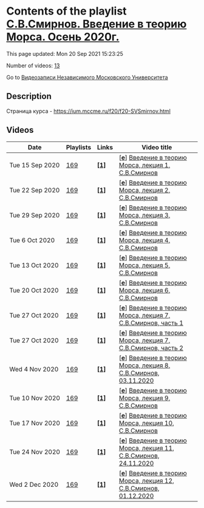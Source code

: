 # Contents of the playlist [С.В.Смирнов. Введение в теорию Морса. Осень 2020г.](https://www.youtube.com/playlist?list=PLp9ABVh6_x4F6J9xQwB1zSW8ncWJ56fQD)

This page updated: Mon 20 Sep 2021 15:23:25

Number of videos: [13](#videos)

Go to [Видеозаписи Независимого Московского Университета](../README.md)

## Description

Страница курса - <https://ium.mccme.ru/f20/f20-SVSmirnov.html>

## Videos

|Date|Playlists|Links|Video title|
|---|---|---|---|
| Tue&nbsp;15&nbsp;Sep&nbsp;2020 | [169](../playlists/169 "С.В.Смирнов. Введение в теорию Морса. Осень 2020г.") | [**[1]**](https://ium.mccme.ru/f20/f20-SVSmirnov.html) | [[**e**](https://studio.youtube.com/video/PLjgKK3rO2w/edit "Edit")] [Введение в теорию Морса, лекция 1, С.В.Смирнов](https://www.youtube.com/watch?v=PLjgKK3rO2w&list=PLp9ABVh6_x4F6J9xQwB1zSW8ncWJ56fQD "первая лекция по курсу Введение в теорию Морса в НМУ&#013;подробности: https://ium.mccme.ru/f20/f20-SVSmirnov.html") |
| Tue&nbsp;22&nbsp;Sep&nbsp;2020 | [169](../playlists/169 "С.В.Смирнов. Введение в теорию Морса. Осень 2020г.") | [**[1]**](https://ium.mccme.ru/f20/f20-SVSmirnov.html) | [[**e**](https://studio.youtube.com/video/BA2LTn18WKE/edit "Edit")] [Введение в теорию Морса, лекция 2, С.В.Смирнов](https://www.youtube.com/watch?v=BA2LTn18WKE&list=PLp9ABVh6_x4F6J9xQwB1zSW8ncWJ56fQD "вторая лекция по курсу Введение в теорию Морса в НМУ&#013;подробности: https://ium.mccme.ru/f20/f20-SVSmirnov.html") |
| Tue&nbsp;29&nbsp;Sep&nbsp;2020 | [169](../playlists/169 "С.В.Смирнов. Введение в теорию Морса. Осень 2020г.") | [**[1]**](https://ium.mccme.ru/f20/f20-SVSmirnov.html) | [[**e**](https://studio.youtube.com/video/j6Iy-VRL8z0/edit "Edit")] [Введение в теорию Морса, лекция 3, С.В.Смирнов](https://www.youtube.com/watch?v=j6Iy-VRL8z0&list=PLp9ABVh6_x4F6J9xQwB1zSW8ncWJ56fQD "лекция по курсу Введение в теорию Морса в НМУ&#013;подробности: https://ium.mccme.ru/f20/f20-SVSmirnov.html") |
| Tue&nbsp;6&nbsp;Oct&nbsp;2020 | [169](../playlists/169 "С.В.Смирнов. Введение в теорию Морса. Осень 2020г.") | [**[1]**](https://ium.mccme.ru/f20/f20-SVSmirnov.html) | [[**e**](https://studio.youtube.com/video/6o8cH20H0g0/edit "Edit")] [Введение в теорию Морса, лекция 4, С.В.Смирнов](https://www.youtube.com/watch?v=6o8cH20H0g0&list=PLp9ABVh6_x4F6J9xQwB1zSW8ncWJ56fQD "лекция по курсу Введение в теорию Морса в НМУ&#013;подробности: https://ium.mccme.ru/f20/f20-SVSmirnov.html") |
| Tue&nbsp;13&nbsp;Oct&nbsp;2020 | [169](../playlists/169 "С.В.Смирнов. Введение в теорию Морса. Осень 2020г.") | [**[1]**](https://ium.mccme.ru/f20/f20-SVSmirnov.html) | [[**e**](https://studio.youtube.com/video/w7lXIK_UU54/edit "Edit")] [Введение в теорию Морса, лекция 5, С.В.Смирнов](https://www.youtube.com/watch?v=w7lXIK_UU54&list=PLp9ABVh6_x4F6J9xQwB1zSW8ncWJ56fQD "лекция по курсу Введение в теорию Морса в НМУ&#013;подробности: https://ium.mccme.ru/f20/f20-SVSmirnov.html") |
| Tue&nbsp;20&nbsp;Oct&nbsp;2020 | [169](../playlists/169 "С.В.Смирнов. Введение в теорию Морса. Осень 2020г.") | [**[1]**](https://ium.mccme.ru/f20/f20-SVSmirnov.html) | [[**e**](https://studio.youtube.com/video/i8GIXIlqsGs/edit "Edit")] [Введение в теорию Морса, лекция 6, С.В.Смирнов](https://www.youtube.com/watch?v=i8GIXIlqsGs&list=PLp9ABVh6_x4F6J9xQwB1zSW8ncWJ56fQD "лекция по курсу Введение в теорию Морса в НМУ&#013;подробности: https://ium.mccme.ru/f20/f20-SVSmirnov.html") |
| Tue&nbsp;27&nbsp;Oct&nbsp;2020 | [169](../playlists/169 "С.В.Смирнов. Введение в теорию Морса. Осень 2020г.") | [**[1]**](https://ium.mccme.ru/f20/f20-SVSmirnov.html) | [[**e**](https://studio.youtube.com/video/Og_RL_Y6zh0/edit "Edit")] [Введение в теорию Морса, лекция 7, С.В.Смирнов, часть 1](https://www.youtube.com/watch?v=Og_RL_Y6zh0&list=PLp9ABVh6_x4F6J9xQwB1zSW8ncWJ56fQD "лекция по курсу Введение в теорию Морса в НМУ&#013;подробности: https://ium.mccme.ru/f20/f20-SVSmirnov.html") |
| Tue&nbsp;27&nbsp;Oct&nbsp;2020 | [169](../playlists/169 "С.В.Смирнов. Введение в теорию Морса. Осень 2020г.") | [**[1]**](https://ium.mccme.ru/f20/f20-SVSmirnov.html) | [[**e**](https://studio.youtube.com/video/tbbPtpeVu0o/edit "Edit")] [Введение в теорию Морса, лекция 7, С.В.Смирнов, часть 2](https://www.youtube.com/watch?v=tbbPtpeVu0o&list=PLp9ABVh6_x4F6J9xQwB1zSW8ncWJ56fQD "лекция по курсу Введение в теорию Морса в НМУ&#013;подробности: https://ium.mccme.ru/f20/f20-SVSmirnov.html") |
| Wed&nbsp;4&nbsp;Nov&nbsp;2020 | [169](../playlists/169 "С.В.Смирнов. Введение в теорию Морса. Осень 2020г.") | [**[1]**](https://ium.mccme.ru/f20/f20-SVSmirnov.html) | [[**e**](https://studio.youtube.com/video/NZ5fxaNu4Qs/edit "Edit")] [Введение в теорию Морса, лекция 8, С.В.Смирнов, 03.11.2020](https://www.youtube.com/watch?v=NZ5fxaNu4Qs&list=PLp9ABVh6_x4F6J9xQwB1zSW8ncWJ56fQD "Страница курса - https://ium.mccme.ru/f20/f20-SVSmirnov.html") |
| Tue&nbsp;10&nbsp;Nov&nbsp;2020 | [169](../playlists/169 "С.В.Смирнов. Введение в теорию Морса. Осень 2020г.") | [**[1]**](https://ium.mccme.ru/f20/f20-SVSmirnov.html) | [[**e**](https://studio.youtube.com/video/pE3MXrMMrlE/edit "Edit")] [Введение в теорию Морса, лекция 9, С.В.Смирнов](https://www.youtube.com/watch?v=pE3MXrMMrlE&list=PLp9ABVh6_x4F6J9xQwB1zSW8ncWJ56fQD "лекция по курсу Введение в теорию Морса в НМУ&#013;подробности: https://ium.mccme.ru/f20/f20-SVSmirnov.html") |
| Tue&nbsp;17&nbsp;Nov&nbsp;2020 | [169](../playlists/169 "С.В.Смирнов. Введение в теорию Морса. Осень 2020г.") | [**[1]**](https://ium.mccme.ru/f20/f20-SVSmirnov.html) | [[**e**](https://studio.youtube.com/video/XTNRi0mCA_g/edit "Edit")] [Введение в теорию Морса, лекция 10, С.В.Смирнов](https://www.youtube.com/watch?v=XTNRi0mCA_g&list=PLp9ABVh6_x4F6J9xQwB1zSW8ncWJ56fQD "лекция по курсу Введение в теорию Морса в НМУ&#013;подробности: https://ium.mccme.ru/f20/f20-SVSmirnov.html") |
| Tue&nbsp;24&nbsp;Nov&nbsp;2020 | [169](../playlists/169 "С.В.Смирнов. Введение в теорию Морса. Осень 2020г.") | [**[1]**](https://ium.mccme.ru/f20/f20-SVSmirnov.html) | [[**e**](https://studio.youtube.com/video/iqnr_P2_z-o/edit "Edit")] [Введение в теорию Морса, лекция 11, С.В.Смирнов, 24.11.2020](https://www.youtube.com/watch?v=iqnr_P2_z-o&list=PLp9ABVh6_x4F6J9xQwB1zSW8ncWJ56fQD "Страница курса - https://ium.mccme.ru/f20/f20-SVSmirnov.html") |
| Wed&nbsp;2&nbsp;Dec&nbsp;2020 | [169](../playlists/169 "С.В.Смирнов. Введение в теорию Морса. Осень 2020г.") | [**[1]**](https://ium.mccme.ru/f20/f20-SVSmirnov.html) | [[**e**](https://studio.youtube.com/video/K6Opzx80FKU/edit "Edit")] [Введение в теорию Морса, лекция 12, С.В.Смирнов, 01.12.2020](https://www.youtube.com/watch?v=K6Opzx80FKU&list=PLp9ABVh6_x4F6J9xQwB1zSW8ncWJ56fQD "Страница курса - https://ium.mccme.ru/f20/f20-SVSmirnov.html") |
